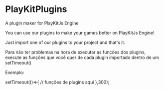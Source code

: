 # PlayKitPlugins
A plugin maker for PlayKitJs Engine

You can use our plugins to make your games better on PlayKitJs Engine!

Just import one of our plugins to your project and that's it.




Para não ter problemas na hora de executar as funções dos plugins, execute as funções que você quer de cada plugin importado dentro de um setTimeout()


Exemplo:

setTimeout(()=>{
  // funções de plugins aqui
},300);
